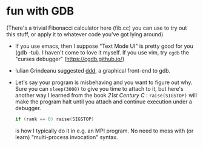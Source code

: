# fun with GDB

(There's a trivial Fibonacci calculator here (fib.cc) you can use to try out
this stuff, or apply it to whatever code you've got lying around)

- If you use emacs, then I suppose "Text Mode UI" is pretty good for you (gdb
  -tui).  I haven't come to love it myself.  If you use vim, try `cgdb` the
  "curses debugger" (https://cgdb.github.io/)

- Iulian Grindeanu suggested [ddd](https://www.gnu.org/software/ddd/), a
  graphical front-end to gdb.

- Let's say your program is misbehaving and you want to figure out why.  Sure
  you can `sleep(3000)` to give you time to attach to it, but here's another
  way I learned from the book _21st Century C_ :  `raise(SIGSTOP)` will make
  the program halt until you attach and continue execution under a debugger.

  ```c
  if (rank == 0) raise(SIGSTOP)
  ```

  is how I typically do it in e.g. an MPI program.  No need to mess with (or
  learn) "multi-process invocation" syntax.
